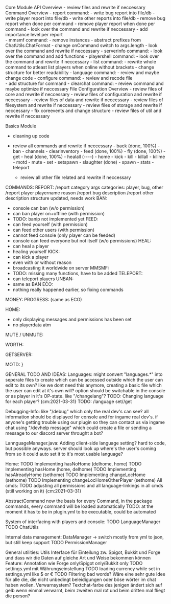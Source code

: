 Core Module
  API Overview
    - review files and rewrite if neccessary
  Command Overview
    - report command:
      - write bug report into file/db
      - write player report into file/db
      - write other reports into file/db
      - remove bug report when done per command
      - remove player report when done per command
      - look over the command and rewrite if neccessary
      - add importance level per report  
    - mmsmf command:
      - remove instances
      - abstract prefixes from ChatUtils.ChatFormat
      - change onCommand switch to args.length
      - look over the command and rewrite if neccessary
    - serverinfo command:
      - look over the command and add functions
    - playershell command:
      - look over the command and rewrite if neccessary
    - list command:
      - rewrite whole command to atleast list players when online without brackets
      - change structure for better readability
    - language command:
      - review and maybe change code
    - configure command:
      - review and recode file  
      - add structure for command
    - clearchat command:
      - review command and maybe optimize if neccessary
  File Configuration Overview
    - review files of core and rewrite if neccessary
      - review files of configuration and rewrite if neccessary
      - review files of data and rewrite if neccessary
      - review files of filesystem and rewrite if neccessary
      - review files of storage and rewrite if neccessary
      - fix coreevents and change structure
    - review files of util and rewrite if neccessary

Basics Module

- cleaning up code

- review all commands and rewrite if neccessary
      - back (done, 100%)
      - ban
      - channels
      - clearinventory
      - feed (done, 100%)
      - fly (done, 100%)
      - get
      - heal (done, 100%)
      - healall (----)
      - home
      - kick
      - kill
      - killall
      - killme
      - motd
      - mute
      - set
      - setspawn
      - slaughter (done)
      - spawn
      - stats
      - teleport
  - review all other file related and rewrite if neccessary

 COMMANDS:
 REPORT:
   /report category args
   categories: player, bug, other
   /report player playername reason
   /report bug description
   /report other description
   structure updated, needs work
 BAN:

- console can ban (w/o permission)
- can ban player on+offline (with permission)
- TODO: banip not implemented yet
 FEED:
- can feed yourself (with permission)
- can feed other users (with permission)
- cannot feed console (only player can be feeded)
- console can feed everyone but not itself (w/o permissions)
 HEAL:
- can heal a player
- healing yourself
 KICK:
- can kick a player
- even with or without reason
- broadcasting it worldwide on server
 MMSMF:
- TODO: missing many functions, have to be added
 TELEPORT:
- can teleport players
 UNBAN:
- same as BAN
 ECO:
- nothing really happened earlier, so fixing commands

 MONEY:
  PROGRESS: (same as ECO)

 HOME:

- only displaying messages and permissions has been set
- no playerdata atm

 MUTE / UNMUTE:

 WORTH:

 GETSERVER:

 MOTD:
}

GENERAL TODO AND IDEAS:
  Languages:
   might convert "languages.*" into seperate files to create which can be accessed outside which the user can edit to its own?
   like we dont need this anymore, creating a basic file which the user can edit at it's own will? option should be switchable
   in the console or as player in it's OP-state. like "/changelang"?
   TODO: Changing language for each player? {cm:2021-03-31}
   TODO: /language set//get

  Debugging-Info:
   like "/debug" which only the real dev's can see? all information should be displayed for console and for ingame real dev's.
   if anyone's getting trouble using our plugin so they can contact us via ingame chat using "/devhelp message" which could
   create a file or sending a message to our discord server throught a bot?

  LannguageManager.java:
   Adding client-side language setting? hard to code, but possible anyways. server should look up where's the user's coming from
   so it could auto set it to it's most usable language?

  Home:
   TODO Implementing hasNoHome (delhome, home)
   TODO Implementing hasHome (home, delhome)
   TODO Implementing hasAlreadyHome (sethome)
   TODO Implementing changeLocHome (sethome)
   TODO Implementing changeLocHomeOtherPlayer (sethome)
  All cmds:
   TODO adjusting all permissions and all language-linkings in all cmds (still working on it) {cm:2021-03-31}

  AbstractCommand
   now the basis for every Command, in the package commands, every command will be loaded automatically
   TODO: at the moment it has to be in plugin.yml to be executable, could be automated

 System of interfacing with players and console:
  TODO LanguageManager
  TODO ChatUtils

 Internal data management:
  DataManager
   -> switch mostly from yml to json, but still keep support
  TODO PermissionManager

 General utilities:
  Utils
  Interface für Einteilung zw. Spigot, Bukkit und Forge und dass wir die Daten auf gleiche Art und Weise bekommen können
  Feature: Annotation wie Forge only/Spigot only/Bukkit only
  TODO settings.yml mit Währungseinstellung
  TODO loading currency while set in settings.yml like $ or €
  TODO Filtering bad words? Wäre eine sehr gute Idee für alle die, die nicht unbedingt beleidigungen oder böse wörter im chat haben wollen.
  Verwarnsystem? Textchat-farbe des jenigen ändert sich auf gelb wenn einmal verwarnt, beim zweiten mal rot und beim dritten mal fliegt die person?
